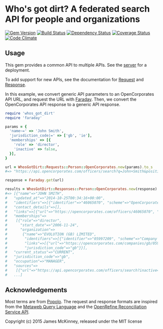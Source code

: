 # Who's got dirt? A federated search API for people and organizations

[![Gem Version](https://badge.fury.io/rb/whos_got_dirt.svg)](https://badge.fury.io/rb/whos_got_dirt)
[![Build Status](https://secure.travis-ci.org/influencemapping/whos_got_dirt-gem.png)](https://travis-ci.org/influencemapping/whos_got_dirt-gem)
[![Dependency Status](https://gemnasium.com/influencemapping/whos_got_dirt-gem.png)](https://gemnasium.com/influencemapping/whos_got_dirt-gem)
[![Coverage Status](https://coveralls.io/repos/influencemapping/whos_got_dirt-gem/badge.svg)](https://coveralls.io/r/influencemapping/whos_got_dirt-gem)
[![Code Climate](https://codeclimate.com/github/influencemapping/whos_got_dirt-gem.png)](https://codeclimate.com/github/influencemapping/whos_got_dirt-gem)

## Usage

This gem provides a common API to multiple APIs. See the [server](https://github.com/influencemapping/whos_got_dirt-server) for a deployment.

To add support for new APIs, see the documentation for [Request](http://www.rubydoc.info/gems/whos_got_dirt/WhosGotDirt/Request) and [Response](http://www.rubydoc.info/gems/whos_got_dirt/WhosGotDirt/Response).

In this example, we convert generic API parameters to an OpenCorporates API URL, and request the URL with [Faraday](https://github.com/lostisland/faraday). Then, we convert the OpenCorporates API response to a generic API response.

```ruby
require 'whos_got_dirt'
require 'faraday'

params = {
  'name~=' => 'John Smith',
  'jurisdiction_code|=' => ['gb', 'ie'],
  'memberships' => [{
    'role' => 'director',
    'inactive' => false,
  }],
}

url = WhosGotDirt::Requests::Person::OpenCorporates.new(params).to_s
#=> "https://api.opencorporates.com/officers/search?q=John+Smith&position=director&inactive=false&jurisdiction_code=gb%7Cie&order=score"

response = Faraday.get(url)

results = WhosGotDirt::Responses::Person::OpenCorporates.new(response).to_a
#=> [{"name"=>"JOHN SMITH",
#   "updated_at"=>"2014-10-25T00:34:16+00:00",
#   "identifiers"=>[{"identifier"=>"46065070", "scheme"=>"OpenCorporates"}],
#   "contact_details"=>[],
#   "links"=>[{"url"=>"https://opencorporates.com/officers/46065070", "note"=>"OpenCorporates URL"}],
#   "memberships"=>
#    [{"role"=>"director",
#      "start_date"=>"2006-11-24",
#      "organization"=>
#       {"name"=>"EVOLUTION (GB) LIMITED",
#        "identifiers"=>[{"identifier"=>"05997209", "scheme"=>"Company Register"}],
#        "links"=>[{"url"=>"https://opencorporates.com/companies/gb/05997209", "note"=>"OpenCorporates URL"}],
#        "jurisdiction_code"=>"gb"}}],
#   "current_status"=>"CURRENT",
#   "jurisdiction_code"=>"gb",
#   "occupation"=>"MANAGER",
#   "sources"=>
#    [{"url"=>"https://api.opencorporates.com/officers/search?inactive=false&jurisdiction_code=gb%7Cie&order=score&position=director&q=John+Smith", "note"=>"OpenCorporates"}]},
#   ...]
```

## Acknowledgements

Most terms are from [Popolo](http://www.popoloproject.com/). The request and response formats are inspired from the [Metaweb Query Language](http://mql.freebaseapps.com/index.html) and the [OpenRefine Reconciliation Service API](https://github.com/OpenRefine/OpenRefine/wiki/Reconciliation-Service-API).

Copyright (c) 2015 James McKinney, released under the MIT license
